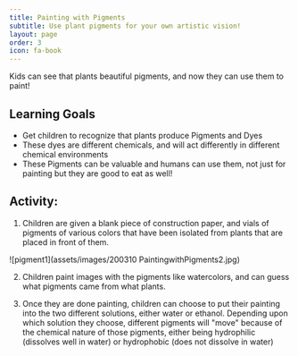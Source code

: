 ```yaml
---
title: Painting with Pigments
subtitle: Use plant pigments for your own artistic vision!
layout: page
order: 3
icon: fa-book
---
```


Kids can see that plants beautiful pigments, and now they can use them to paint!

## Learning Goals

* Get children to recognize that plants produce Pigments and Dyes
* These dyes are different chemicals, and will act differently in different chemical environments
* These Pigments can be valuable and humans can use them, not just for painting but they are good to eat as well!

## Activity:

1. Children are given a blank piece of construction paper, and vials of pigments of various colors that have been isolated from plants that are placed in front of them.

![pigment1](assets/images/200310 PaintingwithPigments2.jpg)

2. Children paint images with the pigments like watercolors, and can guess what pigments came from what plants.

3. Once they are done painting, children can choose to put their painting into the two different solutions, either water or ethanol. Depending upon which solution they choose, different pigments will "move" because of the chemical nature of those pigments, either being hydrophilic (dissolves well in water) or hydrophobic (does not dissolve in water)
